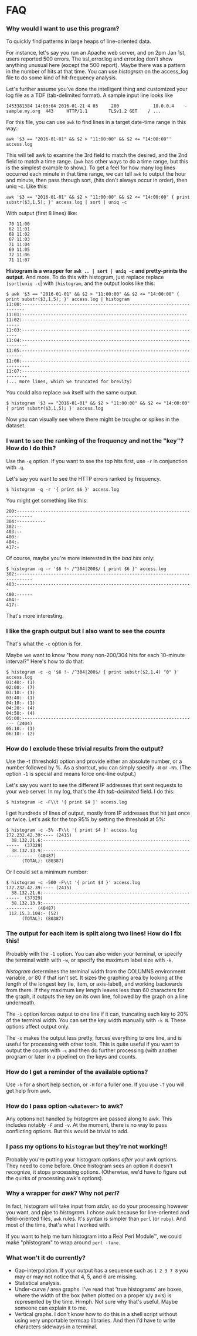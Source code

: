 # FAQ

### Why would I want to use this program?

To quickly find patterns in large heaps of line-oriented data. 

For instance, let's say you run an Apache web server, and on 2pm Jan 1st, users reported 500 errors.
The ssl_error.log and error.log don't show anything unusual here (except the 500 report). Maybe
there was a pattern in the number of hits at that time. You can use *histogram* on the access_log file
to do some kind of hit-frequency analysis. 

Let's further assume you've done the intelligent thing and customized your log file as a TDF 
(tab-delimited format). A sample input line looks like

    1453381384 14:03:04 2016-01-21 4 03     200             10.0.0.4    -       sample.my.org  443     HTTP/1.1        TLSv1.2 GET    / ...

For this file, you can use `awk` to find lines in a target date-time range in this way:

    awk '$3 == "2016-01-01" && $2 > "11:00:00" && $2 <= "14:00:00"' access.log

This will tell awk to examine the 3rd field to match the desired, and the 2nd field to match a time range. 
(`awk` has other ways to do a time range, but this is the simplest example to show.). To get a feel for how many log lines
occurred each minute in that time range, we can tell `awk` to output the hour and minute, then pass through sort,
(hits don't always occur in order), then uniq -c. Like this:

    awk '$3 == "2016-01-01" && $2 > "11:00:00" && $2 <= "14:00:00" { print substr($3,1,5); }' access.log | sort | uniq -c

With output (first 8 lines) like:

     70 11:00
     62 11:01
     68 11:02
     67 11:03
     71 11:04
     69 11:05
     72 11:06
     71 11:07

**Histogram is a wrapper for `awk .. | sort | uniq -c` and pretty-prints the output.** And more. To do this with histogram, just replace
replace `|sort|uniq -c`| with `|histogram`, and the output looks like this:

    $ awk '$3 == "2016-01-01" && $2 > "11:00:00" && $2 <= "14:00:00" { print substr($3,1,5); }' access.log | histogram
    11:00:-----------------------------------------------------------------------
    11:01:---------------------------------------------------------------
    11:02:---------------------------------------------------------------------
    11:03:--------------------------------------------------------------------
    11:04:------------------------------------------------------------------------
    11:05:----------------------------------------------------------------------
    11:06:-------------------------------------------------------------------------
    11:07:------------------------------------------------------------------------
    (... more lines, which we truncated for brevity)

You could also replace `awk` itself with the same output.

    $ histogram '$3 == "2016-01-01" && $2 > "11:00:00" && $2 <= "14:00:00" { print substr($3,1,5); }' access.log
    
Now you can visually see where there might be troughs or spikes in the dataset.

### I want to see the ranking of the  frequency and not the "key"? How do I do this?

Use the `-q` option. If you want to see the top hits first, use `-r` in conjunction with `-q`. 

Let's say you want to see the HTTP errors ranked by frequency.

    $ histogram -q -r '{ print $6 }' access.log

You might get something like this:

    200:----------------------------------------------------------------------------
    304:-----------
    302:--
    403:--
    400:-
    404:-
    417:-

Of course, maybe you're more interested in the _bad hits_ only:

    $ histogram -q -r '$6 !~ /^304|200$/ { print $6 }' access.log
    302:----------------------------------------------------------------------------
    403:-------------------------------------------------------------------
    400:------
    404:-
    417:-
    
That's more interesting.

### I like the graph output but I also want to see the _counts_

That's what the `-c` option is for. 

Maybe we want to know "how many non-200/304 hits for each 10-minute interval?" Here's how to do that:

    $ histogram -c -q '$6 !~ /^304|200$/ { print substr($2,1,4) "0" }' access.log
    01:40:- (1)
    02:00:- (7)
    03:10:- (1)
    03:40:- (1)
    04:10:- (1)
    04:20:- (4)
    04:50:- (4)
    05:00:------------------------------------------------------------------- (2404)
    05:10:- (1)
    06:10:- (2)

### How do I exclude these trivial results from the output?

Use the -t (threshold) option and provide either an absolute number, or a number followed by %. As a shortcut, you can simply specify `-N` or `-N%`. (The option `-1` is special and means force one-line output.) 

Let's say you want to see the different IP addresses that sent requests to your web server. In my log, that's the 4th _tab-delimited_ field. I do this:

    $ histogram -c -F\\t '{ print $4 }' access.log
    
I get hundreds of lines of output, mostly from IP addresses that hit just once or twice. Let's ask for the top 95% by setting the threshold at 5%: 

    $ histogram -c -5% -F\\t '{ print $4 }' access.log
    172.232.42.39:---- (2415)
      38.132.21.6:-------------------------------------------------------------  (37329)
      38.132.13.9:------------------------------------------------------------------  (40487)
          (TOTAL): (80387)

Or I could set a minimum number:

    $ histogram -c -500 -F\\t '{ print $4 }' access.log
    172.232.42.39:---- (2415)
      38.132.21.6:-------------------------------------------------------------  (37329)
      38.132.13.9:------------------------------------------------------------------  (40487)
     112.15.3.104:- (52)
          (TOTAL): (80387)

### The output for each item is split along two lines! How do I fix this!

Probably with the `-1` option. You can also widen your terminal, or specify the terminal width with `-w`, or specify the maximum label size with `-k`. 

_histogram_ determines the terminal width from the COLUMNS environment variable, or 80 if that isn't set. It sizes the graphing area by looking at the length of the longest key (ie, item, or axis-label), and working backwards from there. If they maximum key length leaves less than 60 characters for the graph, it outputs the key on its own line, followed by the graph on a line underneath. 

The `-1` option forces output to one line if it can, truncating each key to 20% of the terminal width. You can set the key width manually with `-k N`. These options affect output only.

The `-x` makes the output less pretty, forces everything to one line, and is useful for processing with other tools. This is quite useful if you want to output the counts with `-c` and then do further processing (with another program or later in a pipeline) on the keys and counts. 

### How do I get a reminder of the available options?

Use `-h` for a short help section, or `-H` for a fuller one. If you use `-?` you will get help from awk. 

### How do I pass option `<whatever>` to awk?

Any options not handled by _histogram_ are passed along to awk. This includes notably `-F` and `-v`. At the moment, there is no way to pass conflicting options. But this would be trivial to add.

### I pass my options to `histogram` but they're not working!!

Probably you're putting your histogram options _after_ your awk options. They need to come before. Once histogram sees an option it doesn't recognize, it stops processing options. (Otherwise, we'd have to figure out the quirks of processing awk's options). 

### Why a wrapper for _awk_? Why not _perl_? 

In fact, histogram will take input from _stdin_, so do your processing however you want, and pipe to _histogram_. I chose awk because for line-oriented and field-oriented files, `awk` rules. It's syntax is simpler than `perl` (or `ruby`). And most of the time, that's what I worked with. 

If you want to help me turn histogram into a Real Perl Module™, we could make "phistogram" to wrap around `perl -lane`. 

### What won't it do currently?

* Gap-interpolation. If your output has a sequence such as `1 2 3 7 8` you may or may not notice that 4, 5, and 6 are missing.
* Statistical analysis.
* Under-curve / area graphs. I've read that 'true histograms' are boxes, where the width of the box (when plotted on a proper x/y axis) is represented by the time. Hrmph. Not sure why that's useful. Maybe someone can explain it to me.
* Vertical graphs. I don't know how to do this in a shell script without using very unportable termcap libraries. And then I'd have to write characters sideways in a terminal. 


